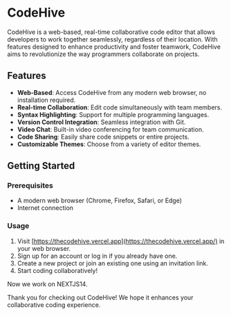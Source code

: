 # CodeHive

CodeHive is a web-based, real-time collaborative code editor that allows developers to work together seamlessly, regardless of their location. With features designed to enhance productivity and foster teamwork, CodeHive aims to revolutionize the way programmers collaborate on projects.

## Features

- **Web-Based**: Access CodeHive from any modern web browser, no installation required.
- **Real-time Collaboration**: Edit code simultaneously with team members.
- **Syntax Highlighting**: Support for multiple programming languages.
- **Version Control Integration**: Seamless integration with Git.
- **Video Chat**: Built-in video conferencing for team communication.
- **Code Sharing**: Easily share code snippets or entire projects.
- **Customizable Themes**: Choose from a variety of editor themes.

## Getting Started

### Prerequisites

- A modern web browser (Chrome, Firefox, Safari, or Edge)
- Internet connection

### Usage

1. Visit [https://thecodehive.vercel.app](https://thecodehive.vercel.app/) in your web browser.
2. Sign up for an account or log in if you already have one.
3. Create a new project or join an existing one using an invitation link.
4. Start coding collaboratively!



Now we work on NEXTJS14.


Thank you for checking out CodeHive! We hope it enhances your collaborative coding experience.
